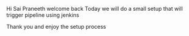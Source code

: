 Hi Sai Praneeth welcome back
Today we will do a small setup that will trigger pipeline using jenkins

Thank you and enjoy the setup process